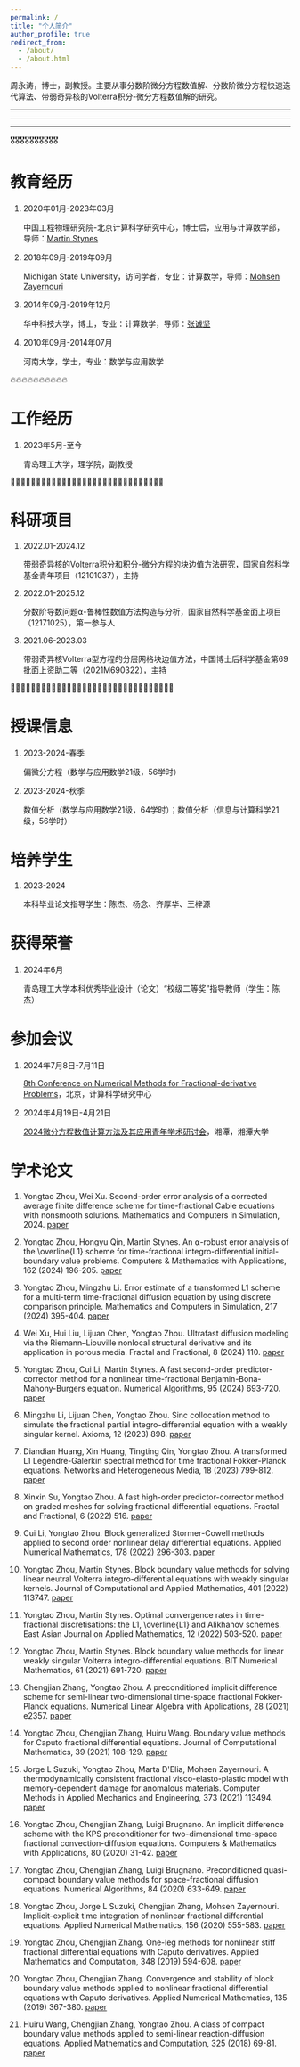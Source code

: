 ```yaml
---
permalink: /
title: "个人简介"
author_profile: true
redirect_from: 
  - /about/
  - /about.html
---
```


周永涛，博士，副教授。主要从事分数阶微分方程数值解、分数阶微分方程快速迭代算法、带弱奇异核的Volterra积分-微分方程数值解的研究。

_______________________
_______________________
***********************
🎖🎖🎖🎖🎖🎖🎖🎖🎖🎖

# 教育经历 

1. 2020年01月-2023年03月

   中国工程物理研究院-北京计算科学研究中心，博士后，应用与计算数学部，导师：[Martin Stynes](http://www.csrc.ac.cn/en/people/faculty/151.html)

1. 2018年09月-2019年09月

   Michigan State University，访问学者，专业：计算数学，导师：[Mohsen Zayernouri](https://engineering.msu.edu/faculty/Mohsen-Zayernouri)

1. 2014年09月-2019年12月

   华中科技大学，博士，专业：计算数学，导师：[张诚坚](http://faculty.hust.edu.cn/zhangchengjian/zh_CN/index.htm)

1. 2010年09月-2014年07月

   河南大学，学士，专业：数学与应用数学

🔥🔥🔥🔥🔥🔥🔥🔥🔥🔥

工作经历
======
1. 2023年5月-至今

   青岛理工大学，理学院，副教授

📖📖📖📖📖📖📖📖📖📖📖📖📖📖📖📖📖📖📖📖📖📖📖📖📖📖📖📖📖📖

科研项目
======
1. 2022.01-2024.12

   带弱奇异核的Volterra积分和积分-微分方程的块边值方法研究，国家自然科学基金青年项目（12101037），主持

1. 2022.01-2025.12

   分数阶导数问题⍺-鲁棒性数值方法构造与分析，国家自然科学基金面上项目（12171025），第一参与人

1. 2021.06-2023.03

   带弱奇异核Volterra型方程的分层网格块边值方法，中国博士后科学基金第69批面上资助二等（2021M690322），主持

📝📝📝📝📝📝📝📝📝📝📝📝📝📝📝📝📝📝📝📝📝📝📝📝📝📝📝📝📝📝📝📝

授课信息
======
1. 2023-2024-春季

   偏微分方程（数学与应用数学21级，56学时）
   
1. 2023-2024-秋季

   数值分析（数学与应用数学21级，64学时）；数值分析（信息与计算科学21级，56学时）

培养学生
======
1. 2023-2024

   本科毕业论文指导学生：陈杰、杨念、齐厚华、王梓源

获得荣誉
======
1. 2024年6月

   青岛理工大学本科优秀毕业设计（论文）“校级二等奖”指导教师（学生：陈杰）

参加会议
======
1. 2024年7月8日-7月11日

   [8th Conference on Numerical Methods for Fractional-derivative Problems](https://www.csrc.ac.cn/en/event/workshop/2024-02-19/119.html)，北京，计算科学研究中心

2. 2024年4月19日-4月21日

   [2024微分方程数值计算方法及其应用青年学术研讨会](https://math.xtu.edu.cn/info/1057/4307.htm)，湘潭，湘潭大学


学术论文
======
1. Yongtao Zhou, Wei Xu. Second-order error analysis of a corrected average finite difference scheme for time-fractional Cable equations with nonsmooth solutions. Mathematics and Computers in Simulation, 2024. [paper](https://www.sciencedirect.com/science/article/abs/pii/S037847542400288X)

1. Yongtao Zhou, Hongyu Qin, Martin Stynes. An ⍺-robust error analysis of the \overline{L1} scheme for time-fractional integro-differential initial-boundary value problems. Computers & Mathematics with Applications, 162 (2024) 196-205. [paper](https://www.sciencedirect.com/science/article/pii/S0898122124001226)

1. Yongtao Zhou, Mingzhu Li. Error estimate of a transformed L1 scheme for a multi-term time-fractional diffusion equation by using discrete comparison principle. Mathematics and Computers in Simulation, 217 (2024) 395-404. [paper](https://www.sciencedirect.com/science/article/pii/S0378475423004718)

1. Wei Xu, Hui Liu, Lijuan Chen, Yongtao Zhou. Ultrafast diffusion modeling via the Riemann–Liouville nonlocal structural derivative and its application in porous media. Fractal and Fractional, 8 (2024) 110. [paper](https://www.mdpi.com/2504-3110/8/2/110)

1. Yongtao Zhou, Cui Li, Martin Stynes. A fast second-order predictor-corrector method for a nonlinear time-fractional Benjamin-Bona-Mahony-Burgers equation. Numerical Algorithms, 95 (2024) 693-720. [paper](https://link.springer.com/article/10.1007/s11075-023-01586-x)
   
1. Mingzhu Li, Lijuan Chen, Yongtao Zhou. Sinc collocation method to simulate the fractional partial integro-differential equation with a weakly singular kernel. Axioms, 12 (2023) 898. [paper](https://www.mdpi.com/2075-1680/12/9/898)

1. Diandian Huang, Xin Huang, Tingting Qin, Yongtao Zhou. A transformed L1 Legendre-Galerkin spectral method for time fractional Fokker-Planck equations. Networks and Heterogeneous Media, 18 (2023) 799-812. [paper](https://www.aimspress.com/aimspress-data/nhm/2023/2/PDF/nhm-18-02-034.pdf)

1. Xinxin Su, Yongtao Zhou. A fast high-order predictor-corrector method on graded meshes for solving fractional differential equations. Fractal and Fractional, 6 (2022) 516. [paper](https://www.mdpi.com/2504-3110/6/9/516)

1. Cui Li, Yongtao Zhou. Block generalized Stormer-Cowell methods applied to second order nonlinear delay differential equations. Applied Numerical Mathematics, 178 (2022) 296-303. [paper](https://www.sciencedirect.com/science/article/abs/pii/S0168927422000988)  

1. Yongtao Zhou, Martin Stynes. Block boundary value methods for solving linear neutral Volterra integro-differential equations with weakly singular kernels. Journal of Computational and Applied Mathematics, 401 (2022) 113747. [paper](https://www.sciencedirect.com/science/article/abs/pii/S0377042721003691)

1. Yongtao Zhou, Martin Stynes. Optimal convergence rates in time-fractional discretisations: the L1, \overline{L1} and Alikhanov schemes. East Asian Journal on Applied Mathematics, 12 (2022) 503-520. [paper](https://www.researchgate.net/publication/352864244_Optimal_convergence_rates_in_time-fractional_discretisations_the_L1_overlinetext_L1_and_Alikhanov_schemes)

1. Yongtao Zhou, Martin Stynes. Block boundary value methods for linear weakly singular Volterra integro-differential equations. BIT Numerical Mathematics, 61 (2021) 691-720. [paper](https://link.springer.com/article/10.1007/s10543-020-00840-1)

1. Chengjian Zhang, Yongtao Zhou. A preconditioned implicit difference scheme for semi-linear two-dimensional time-space fractional Fokker-Planck equations. Numerical Linear Algebra with Applications, 28 (2021) e2357. [paper](https://onlinelibrary.wiley.com/doi/full/10.1002/nla.2357)

1. Yongtao Zhou, Chengjian Zhang, Huiru Wang. Boundary value methods for Caputo fractional differential equations. Journal of Computational Mathematics, 39 (2021) 108-129. [paper](https://doc.global-sci.org/uploads/Issue/JCM/v39n1/391_108.pdf?code=zKzRIc8soj%2BII5x2OutupQ%3D%3D)

1. Jorge L Suzuki, Yongtao Zhou, Marta D'Elia, Mohsen Zayernouri. A thermodynamically consistent fractional visco-elasto-plastic model with memory-dependent damage for anomalous materials. Computer Methods in Applied Mechanics and Engineering, 373 (2021) 113494. [paper](https://www.sciencedirect.com/science/article/pii/S0045782520306794)

1. Yongtao Zhou, Chengjian Zhang, Luigi Brugnano. An implicit difference scheme with the KPS preconditioner for two-dimensional time-space fractional convection-diffusion equations. Computers & Mathematics with Applications, 80 (2020) 31-42. [paper](https://www.sciencedirect.com/science/article/pii/S089812212030081X)

1. Yongtao Zhou, Chengjian Zhang, Luigi Brugnano. Preconditioned quasi-compact boundary value methods for space-fractional diffusion equations. Numerical Algorithms, 84 (2020) 633-649. [paper](https://link.springer.com/article/10.1007/s11075-019-00773-z)

1. Yongtao Zhou, Jorge L Suzuki, Chengjian Zhang, Mohsen Zayernouri. Implicit-explicit time integration of nonlinear fractional differential equations. Applied Numerical Mathematics, 156 (2020) 555-583. [paper](https://www.sciencedirect.com/science/article/abs/pii/S0168927420301215)

1. Yongtao Zhou, Chengjian Zhang. One-leg methods for nonlinear stiff fractional differential equations with Caputo derivatives. Applied Mathematics and Computation, 348 (2019) 594-608. [paper](https://www.sciencedirect.com/science/article/pii/S009630031831066X)

1. Yongtao Zhou, Chengjian Zhang. Convergence and stability of block boundary value methods applied to nonlinear fractional differential equations with Caputo derivatives. Applied Numerical Mathematics, 135 (2019) 367-380. [paper](https://www.sciencedirect.com/science/article/abs/pii/S0168927418302071)

1. Huiru Wang, Chengjian Zhang, Yongtao Zhou. A class of compact boundary value methods applied to semi-linear reaction-diffusion equations. Applied Mathematics and Computation, 325 (2018) 69-81. [paper](https://www.sciencedirect.com/science/article/pii/S0096300317308925)
